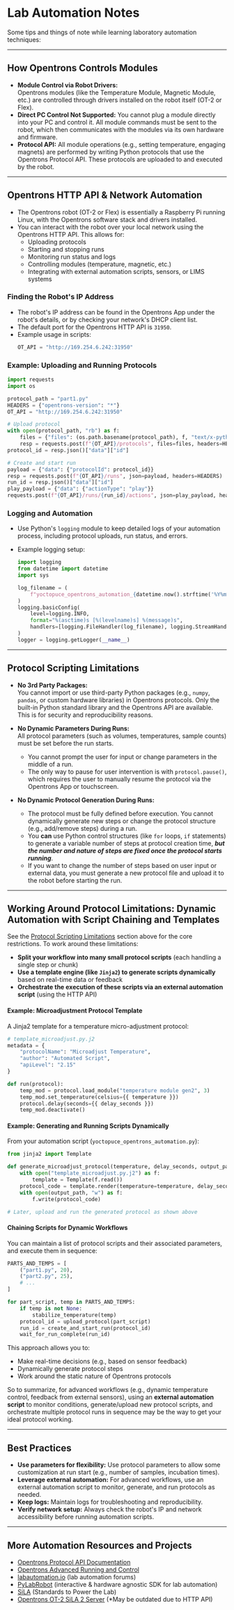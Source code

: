# Lab Automation Notes

Some tips and things of note while learning laboratory automation techniques:

---

## **How Opentrons Controls Modules**

- **Module Control via Robot Drivers:**  
  Opentrons modules (like the Temperature Module, Magnetic Module, etc.) are controlled through drivers installed on the robot itself (OT-2 or Flex).
- **Direct PC Control Not Supported:** You cannot plug a module directly into your PC and control it. All module commands must be sent to the robot, which then communicates with the modules via its own hardware and firmware.
- **Protocol API:** All module operations (e.g., setting temperature, engaging magnets) are performed by writing Python protocols that use the Opentrons Protocol API. These protocols are uploaded to and executed by the robot.

---

## **Opentrons HTTP API & Network Automation**

- The Opentrons robot (OT-2 or Flex) is essentially a Raspberry Pi running Linux, with the Opentrons software stack and drivers installed.
- You can interact with the robot over your local network using the Opentrons HTTP API. This allows for:
  - Uploading protocols
  - Starting and stopping runs
  - Monitoring run status and logs
  - Controlling modules (temperature, magnetic, etc.)
  - Integrating with external automation scripts, sensors, or LIMS systems

### **Finding the Robot's IP Address**

- The robot's IP address can be found in the Opentrons App under the robot's details, or by checking your network's DHCP client list.
- The default port for the Opentrons HTTP API is `31950`.
- Example usage in scripts:
  ```python
  OT_API = "http://169.254.6.242:31950"
  ```

### **Example: Uploading and Running Protocols**

```python
import requests
import os

protocol_path = "part1.py"
HEADERS = {"opentrons-version": "*"}
OT_API = "http://169.254.6.242:31950"

# Upload protocol
with open(protocol_path, "rb") as f:
    files = {"files": (os.path.basename(protocol_path), f, "text/x-python")}
    resp = requests.post(f"{OT_API}/protocols", files=files, headers=HEADERS)
protocol_id = resp.json()["data"]["id"]

# Create and start run
payload = {"data": {"protocolId": protocol_id}}
resp = requests.post(f"{OT_API}/runs", json=payload, headers=HEADERS)
run_id = resp.json()["data"]["id"]
play_payload = {"data": {"actionType": "play"}}
requests.post(f"{OT_API}/runs/{run_id}/actions", json=play_payload, headers=HEADERS)
```

### **Logging and Automation**

- Use Python's `logging` module to keep detailed logs of your automation process, including protocol uploads, run status, and errors.
- Example logging setup:

  ```python
  import logging
  from datetime import datetime
  import sys

  log_filename = (
      f"yoctopuce_opentrons_automation_{datetime.now().strftime('%Y%m%d_%H%M%S')}.log"
  )
  logging.basicConfig(
      level=logging.INFO,
      format="%(asctime)s [%(levelname)s] %(message)s",
      handlers=[logging.FileHandler(log_filename), logging.StreamHandler(sys.stderr)],
  )
  logger = logging.getLogger(__name__)
  ```

---

## **Protocol Scripting Limitations**

- **No 3rd Party Packages:**  
  You cannot import or use third-party Python packages (e.g., `numpy`, `pandas`, or custom hardware libraries) in Opentrons protocols. Only the built-in Python standard library and the Opentrons API are available. This is for security and reproducibility reasons.

- **No Dynamic Parameters During Runs:**  
  All protocol parameters (such as volumes, temperatures, sample counts) must be set before the run starts.

  - You cannot prompt the user for input or change parameters in the middle of a run.
  - The only way to pause for user intervention is with `protocol.pause()`, which requires the user to manually resume the protocol via the Opentrons App or touchscreen.

- **No Dynamic Protocol Generation During Runs:**
  - The protocol must be fully defined before execution. You cannot dynamically generate new steps or change the protocol structure (e.g., add/remove steps) during a run.
  - You **can** use Python control structures (like `for` loops, `if` statements) to generate a variable number of steps at protocol creation time, _**but the number and nature of steps are fixed once the protocol starts running**_.
  - If you want to change the number of steps based on user input or external data, you must generate a new protocol file and upload it to the robot before starting the run.

---

## **Working Around Protocol Limitations: Dynamic Automation with Script Chaining and Templates**

See the [Protocol Scripting Limitations](#protocol-scripting-limitations) section above for the core restrictions. To work around these limitations:

- **Split your workflow into many small protocol scripts** (each handling a single step or chunk)
- **Use a template engine (like `Jinja2`) to generate scripts dynamically** based on real-time data or feedback
- **Orchestrate the execution of these scripts via an external automation script** (using the HTTP API)

#### **Example: Microadjustment Protocol Template**

A Jinja2 template for a temperature micro-adjustment protocol:

```python
# template_microadjust.py.j2
metadata = {
    "protocolName": "Microadjust Temperature",
    "author": "Automated Script",
    "apiLevel": "2.15"
}

def run(protocol):
    temp_mod = protocol.load_module("temperature module gen2", 3)
    temp_mod.set_temperature(celsius={{ temperature }})
    protocol.delay(seconds={{ delay_seconds }})
    temp_mod.deactivate()
```

#### **Example: Generating and Running Scripts Dynamically**

From your automation script (`yoctopuce_opentrons_automation.py`):

```python
from jinja2 import Template

def generate_microadjust_protocol(temperature, delay_seconds, output_path):
    with open("template_microadjust.py.j2") as f:
        template = Template(f.read())
    protocol_code = template.render(temperature=temperature, delay_seconds=delay_seconds)
    with open(output_path, "w") as f:
        f.write(protocol_code)

# Later, upload and run the generated protocol as shown above
```

#### **Chaining Scripts for Dynamic Workflows**

You can maintain a list of protocol scripts and their associated parameters, and execute them in sequence:

```python
PARTS_AND_TEMPS = [
    ("part1.py", 20),
    ("part2.py", 25),
    # ...
]

for part_script, temp in PARTS_AND_TEMPS:
    if temp is not None:
        stabilize_temperature(temp)
    protocol_id = upload_protocol(part_script)
    run_id = create_and_start_run(protocol_id)
    wait_for_run_complete(run_id)
```

This approach allows you to:

- Make real-time decisions (e.g., based on sensor feedback)
- Dynamically generate protocol steps
- Work around the static nature of Opentrons protocols

So to summarize, for advanced workflows (e.g., dynamic temperature control, feedback from external sensors), using an **external automation script** to monitor conditions, generate/upload new protocol scripts, and orchestrate multiple protocol runs in sequence may be the way to get your ideal protocol working.

---

## **Best Practices**

- **Use parameters for flexibility:** Use protocol parameters to allow some customization at run start (e.g., number of samples, incubation times).
- **Leverage external automation:** For advanced workflows, use an external automation script to monitor, generate, and run protocols as needed.
- **Keep logs:** Maintain logs for troubleshooting and reproducibility.
- **Verify network setup:** Always check the robot's IP and network accessibility before running automation scripts.

---

## More Automation Resources and Projects

- [Opentrons Protocol API Documentation](https://docs.opentrons.com/v2/index.html)
- [Opentrons Advanced Running and Control](https://docs.opentrons.com/v2/new_advanced_running.html)
- [labautomation.io](https://labautomation.io/) (lab automation forums)
- [PyLabRobot](https://github.com/PyLabRobot/pylabrobot) (interactive & hardware agnostic SDK for lab automation)
- [SiLA](https://sila-standard.com/standards/) (Standards to Power the Lab)
- [Opentrons OT-2 SiLA 2 Server](https://github.com/FlorianBauer/ot2-controller) (\*May be outdated due to HTTP API)
